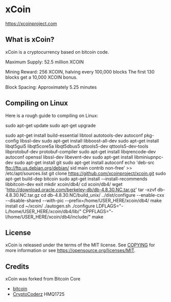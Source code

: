 xCoin
=====

https://xcoinproject.com

What is xCoin?
--------------

xCoin is a cryptocurrency based on bitcoin code. 

Maximum Supply:
52.5 million XCOIN

Mining Reward:
256 XCOIN, halving every 100,000 blocks
The first 130 blocks get a 10,000 XCOIN bonus.

Block Spacing:
Approximately 5.25 minutes

Compiling on Linux
-------------------

Here is a rough guide to compiling on Linux:

sudo apt-get update
sudo apt-get upgrade

sudo apt-get install build-essential libtool autotools-dev autoconf pkg-config libssl-dev
sudo apt-get install libboost-all-dev
sudo apt-get install libqt5gui5 libqt5core5a libqt5dbus5 qttools5-dev qttools5-dev-tools libprotobuf-dev protobuf-compiler
sudo apt-get install libqrencode-dev autoconf openssl libssl-dev libevent-dev
sudo apt-get install libminiupnpc-dev
sudo apt-get install git
sudo apt-get install autoconf
echo 'deb-src ftp://ftp.us.debian.org/debian/ sid main contrib non-free' >> /etc/apt/sources.list
git clone https://github.com/xcoinproject/xcoin.git
sudo apt-get build-dep bitcoin
sudo apt-get install -–install-recommends libbitcoin-dev
exit
mkdir xcoin/db4/
cd xcoin/db4/
wget 'http://download.oracle.com/berkeley-db/db-4.8.30.NC.tar.gz'
tar -xzvf db-4.8.30.NC.tar.gz
cd db-4.8.30.NC/build_unix/
../dist/configure --enable-cxx --disable-shared --with-pic --prefix=/home/USER_HERE/xcoin/db4/
make install
cd ~/xcoin/
./autogen.sh
./configure LDFLAGS="-L/home/USER_HERE/xcoin/db4/lib/" CPPFLAGS="-I/home/USER_HERE/xcoin/db4/include/"
make

License
-------

xCoin is released under the terms of the MIT license. See [COPYING](COPYING) for more
information or see https://opensource.org/licenses/MIT.

Credits
-------

xCoin was forked from Bitcoin Core
* [bitcoin](https://github.com/bitcoin/bitcoin)
* [CryptoCoderz](https://github.com/CryptoCoderz/Espers.git) HMQ1725

